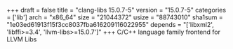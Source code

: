 +++
draft = false
title = "clang-libs 15.0.7-5"
version = "15.0.7-5"
categories = ['lib']
arch = "x86_64"
size = "21044372"
usize = "88743010"
sha1sum = "1e03ed61913f15f3cc8037fba616209116022955"
depends = "['libxml2', 'libffi>=3.4', 'llvm-libs>=15.0.7']"
+++
C/C++ language family frontend for LLVM Libs